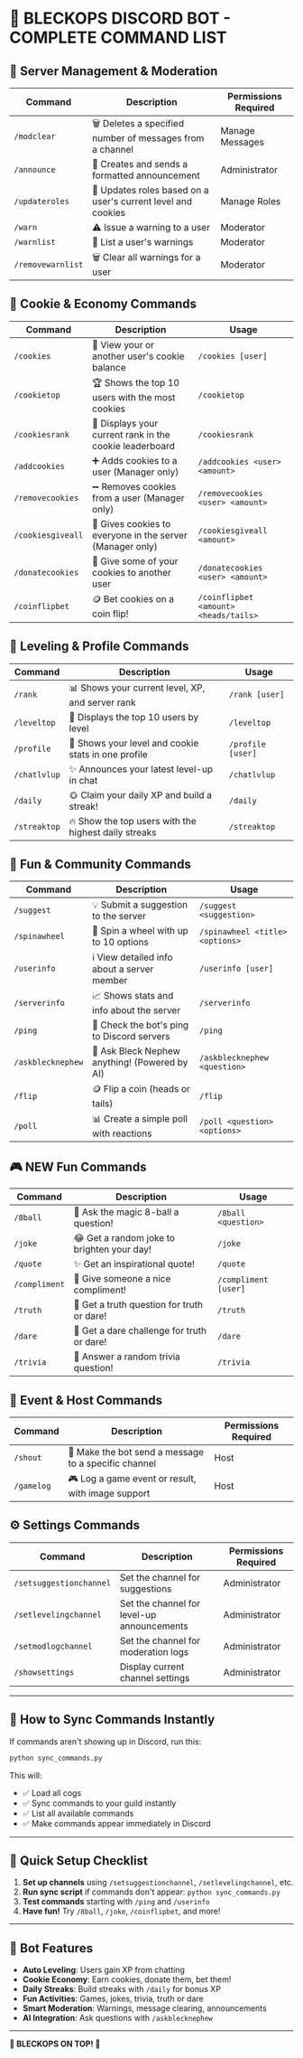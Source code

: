 # 🤖 **BLECKOPS DISCORD BOT - COMPLETE COMMAND LIST**

## 👑 **Server Management & Moderation**
| Command | Description | Permissions Required |
|---------|-------------|---------------------|
| `/modclear` | 🗑️ Deletes a specified number of messages from a channel | Manage Messages |
| `/announce` | 📢 Creates and sends a formatted announcement | Administrator |
| `/updateroles` | 🔄 Updates roles based on a user's current level and cookies | Manage Roles |
| `/warn` | ⚠️ Issue a warning to a user | Moderator |
| `/warnlist` | 📜 List a user's warnings | Moderator |
| `/removewarnlist` | 🗑️ Clear all warnings for a user | Moderator |

## 🍪 **Cookie & Economy Commands**
| Command | Description | Usage |
|---------|-------------|-------|
| `/cookies` | 🍪 View your or another user's cookie balance | `/cookies [user]` |
| `/cookietop` | 🏆 Shows the top 10 users with the most cookies | `/cookietop` |
| `/cookiesrank` | 🏅 Displays your current rank in the cookie leaderboard | `/cookiesrank` |
| `/addcookies` | ➕ Adds cookies to a user (Manager only) | `/addcookies <user> <amount>` |
| `/removecookies` | ➖ Removes cookies from a user (Manager only) | `/removecookies <user> <amount>` |
| `/cookiesgiveall` | 🎉 Gives cookies to everyone in the server (Manager only) | `/cookiesgiveall <amount>` |
| `/donatecookies` | 🎁 Give some of your cookies to another user | `/donatecookies <user> <amount>` |
| `/coinflipbet` | 🪙 Bet cookies on a coin flip! | `/coinflipbet <amount> <heads/tails>` |

## 🚀 **Leveling & Profile Commands**
| Command | Description | Usage |
|---------|-------------|-------|
| `/rank` | 📊 Shows your current level, XP, and server rank | `/rank [user]` |
| `/leveltop` | 🥇 Displays the top 10 users by level | `/leveltop` |
| `/profile` | 👤 Shows your level and cookie stats in one profile | `/profile [user]` |
| `/chatlvlup` | ✨ Announces your latest level-up in chat | `/chatlvlup` |
| `/daily` | 🌞 Claim your daily XP and build a streak! | `/daily` |
| `/streaktop` | 🔥 Show the top users with the highest daily streaks | `/streaktop` |

## 🎉 **Fun & Community Commands**
| Command | Description | Usage |
|---------|-------------|-------|
| `/suggest` | 💡 Submit a suggestion to the server | `/suggest <suggestion>` |
| `/spinawheel` | 🎡 Spin a wheel with up to 10 options | `/spinawheel <title> <options>` |
| `/userinfo` | ℹ️ View detailed info about a server member | `/userinfo [user]` |
| `/serverinfo` | 📈 Shows stats and info about the server | `/serverinfo` |
| `/ping` | 🏓 Check the bot's ping to Discord servers | `/ping` |
| `/askblecknephew` | 🤔 Ask Bleck Nephew anything! (Powered by AI) | `/askblecknephew <question>` |
| `/flip` | 🪙 Flip a coin (heads or tails) | `/flip` |
| `/poll` | 📊 Create a simple poll with reactions | `/poll <question> <options>` |

## 🎮 **NEW Fun Commands**
| Command | Description | Usage |
|---------|-------------|-------|
| `/8ball` | 🎱 Ask the magic 8-ball a question! | `/8ball <question>` |
| `/joke` | 😂 Get a random joke to brighten your day! | `/joke` |
| `/quote` | ✨ Get an inspirational quote! | `/quote` |
| `/compliment` | 💝 Give someone a nice compliment! | `/compliment [user]` |
| `/truth` | 🤔 Get a truth question for truth or dare! | `/truth` |
| `/dare` | 💪 Get a dare challenge for truth or dare! | `/dare` |
| `/trivia` | 🧠 Answer a random trivia question! | `/trivia` |

## 🎪 **Event & Host Commands**
| Command | Description | Permissions Required |
|---------|-------------|---------------------|
| `/shout` | 📣 Make the bot send a message to a specific channel | Host |
| `/gamelog` | 🎮 Log a game event or result, with image support | Host |

## ⚙️ **Settings Commands**
| Command | Description | Permissions Required |
|---------|-------------|---------------------|
| `/setsuggestionchannel` | Set the channel for suggestions | Administrator |
| `/setlevelingchannel` | Set the channel for level-up announcements | Administrator |
| `/setmodlogchannel` | Set the channel for moderation logs | Administrator |
| `/showsettings` | Display current channel settings | Administrator |

---

## 🚀 **How to Sync Commands Instantly**

If commands aren't showing up in Discord, run this:

```bash
python sync_commands.py
```

This will:
- ✅ Load all cogs
- ✅ Sync commands to your guild instantly
- ✅ List all available commands
- ✅ Make commands appear immediately in Discord

---

## 🎯 **Quick Setup Checklist**

1. **Set up channels** using `/setsuggestionchannel`, `/setlevelingchannel`, etc.
2. **Run sync script** if commands don't appear: `python sync_commands.py`
3. **Test commands** starting with `/ping` and `/userinfo`
4. **Have fun!** Try `/8ball`, `/joke`, `/coinflipbet`, and more!

---

## 🔧 **Bot Features**

- **Auto Leveling**: Users gain XP from chatting
- **Cookie Economy**: Earn cookies, donate them, bet them!
- **Daily Streaks**: Build streaks with `/daily` for bonus XP
- **Fun Activities**: Games, jokes, trivia, truth or dare
- **Smart Moderation**: Warnings, message clearing, announcements
- **AI Integration**: Ask questions with `/askblecknephew`

---

**🎉 BLECKOPS ON TOP! 🎉**